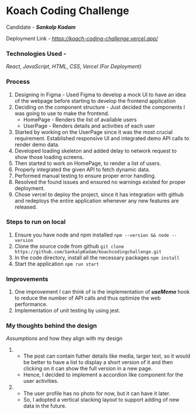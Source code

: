 # Koach Coding Challenge

Candidate - ***Sankalp Kadam***  

Deployment Link - _https://koach-coding-challenge.vercel.app/_

### Technologies Used -
_React_, _JavaScript_, _HTML_, _CSS_, _Vercel (For Deployment)_

### Process

1. Designing in Figma - Used Figma to develop a mock UI to have an idea of the webpage before starting to develop the frontend application
2. Deciding on the component structure - Just decided the components I was going to use to make the frontend.
    - HomePage - Renders the list of available users
    - UserPage - Renders details and activities of each user
3. Started by working on the UserPage since it was the most crucial requirement. Established responsive UI and integrated demo API calls to render demo data.
4. Developed loading skeleton and added delay to network request to show those loading screens.
5. Then started to work on HomePage, to render a list of users.
6. Properly integrated the given API to fetch dynamic data.
7. Performed manual testing to ensure proper error handling.
8. Resolved the found issues and ensured no warnings existed for proper deployment.
9. Chose vercel to deploy the project, since it has integration with github and redeploys the entire application whenever any new features are released.

### Steps to run on local

1. Ensure you have node and npm installed
   `npm --version && node --version`
2. Clone the source code from github
   `git clone https://github.com/SankalpKadam/koachcodingchallenge.git`
3. In the code directory, install all the necessary packages
    `npm install`
4. Start the application
    `npm run start`

### Improvements

1. One improvement I can think of is the implementation of ***useMemo*** hook to reduce the number of API calls and thus optimize the web performance.
2. Implementation of unit testing by using jest.

### My thoughts behind the design

_Assumptions_ and how they align with my design   

1. 
    - The post can contain futher details like media, larger text, so it would be better to have a list to display a short version of it and then clicking on it can show the full version in a new page. 
    - Hence, I decided to implement a accordion like component for the user activities.
2. 
    - The user profile has no photo for now, but it can have it later.
    - So, I adopted a vertical stacking layout to support adding of new data in the future.
